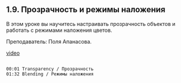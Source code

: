 ## 1.9. Прозрачность и режимы наложения

В этом уроке вы научитесь настраивать прозрачность объектов и работать с режимами наложения цветов. 

Преподаватель: Поля Апанасова.

[video](https://player.softculture.cc/embed/PRT/PRT_54.18.09_L1-8_Transparency_and_Blending)

```chapters

00:01 Transparency / Прозрачность
01:32 Blending / Режимы наложения

```